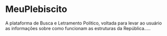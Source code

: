 # MeuPlebiscito
A plataforma de Busca e Letramento Político, voltada para levar ao usuário as informações sobre como funcionam as estruturas da República.....
